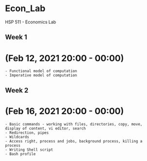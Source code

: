 # Econ_Lab

HSP 511 - Economics Lab 

## Week 1 
# (Feb 12, 2021 20:00 - 00:00)
    - Functional model of computation
    - Imperative model of computation

## Week 2 
# (Feb 16, 2021 20:00 - 00:00)
    - Basic commands - working with files, directories, copy, move, display of content, vi editor, search
    - Redirection, pipes
    - Wildcards
    - Access right, process and jobs, background process, killing a process
    - Writing Shell script
    - Bash profile